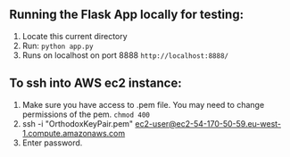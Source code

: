 ## Running the Flask App locally for testing:

1. Locate this current directory
2. Run: `python app.py`
3. Runs on localhost on port 8888 `http://localhost:8888/`

## To ssh into AWS ec2 instance:

1. Make sure you have access to .pem file. You may need to change permissions of the pem. `chmod 400`
2. ssh -i "OrthodoxKeyPair.pem" ec2-user@ec2-54-170-50-59.eu-west-1.compute.amazonaws.com
3. Enter password.